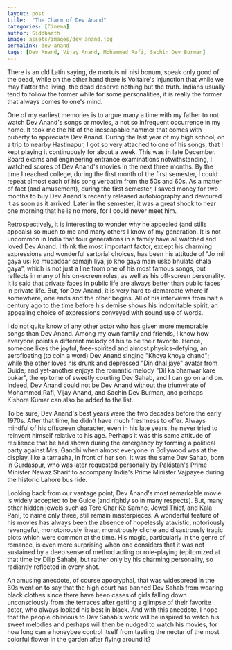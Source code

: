```yaml
---
layout: post
title:  "The Charm of Dev Anand"
categories: [Cinema]
author: Siddharth
image: assets/images/dev_anand.jpg
permalink: dev-anand
tags: [Dev Anand, Vijay Anand, Mohammed Rafi, Sachin Dev Burman]
---
```

There is an old Latin saying, de mortuis nil nisi bonum, speak only good of the dead, while on the other hand there is Voltaire's injunction that while we may flatter the living, the dead deserve nothing but the truth. Indians usually tend to follow the former while for some personalities, it is really the former that always comes to one's mind.

One of my earliest memories is to argue many a time with my father to not watch Dev Anand's songs or movies, a not so infrequent occurrence in my home. It took me the hit of the inescapable hammer that comes with puberty to appreciate Dev Anand. During the last year of my high school, on a trip to nearby Hastinapur, I got so very attached to one of his songs, that I kept playing it continuously for about a week. This was in late December. Board exams and engineering entrance examinations notwithstanding, I watched scores of Dev Anand's movies in the next three months. By the time I reached college, during the first month of the first semester, I could repeat almost each of his song verbatim from the 50s and 60s. As a matter of fact (and amusement), during the first semester, I saved money for two months to buy Dev Anand's recently released autobiography and devoured it as soon as it arrived. Later in the semester, it was a great shock to hear one morning that he is no more, for I could never meet him.

Retrospectively, it is interesting to wonder why he appealed (and stills appeals) so much to me and many others I know of my generation. It is not uncommon in India that four generations in a family have all watched and loved Dev Anand. I think the most important factor, except his charming expressions and wonderful sartorial choices, has been his attitude of "Jo mil gaya usi ko muqaddar samajh liya, jo kho gaya main usko bhulata chala gaya", which is not just a line from one of his most famous songs, but reflects in many of his on-screen roles, as well as his off-screen personality. It is said that private faces in public life are always better than public faces in private life. But, for Dev Anand, it is very hard to demarcate where if somewhere, one ends and the other begins. All of his interviews from half a century ago to the time before his demise shows his indomitable spirit, an appealing choice of expressions conveyed with sound use of words.

I do not quite know of any other actor who has given more memorable songs than Dev Anand. Among my own family and friends, I know how everyone points a different melody of his to be their favorite. Hence, someone likes the joyful, free-spirited and almost physics-defying, an aerofloating (to coin a word) Dev Anand singing "Khoya khoya chand"; while the other loves his drunk and depressed "Din dhal jaye" avatar from Guide; and yet-another enjoys the romantic melody "Dil ka bhanwar kare pukar", the epitome of sweetly courting Dev Sahab, and I can go on and on. Indeed, Dev Anand could not be Dev Anand without the triumvirate of Mohammed Rafi, Vijay Anand, and Sachin Dev Burman, and perhaps Kishore Kumar can also be added to the list.

To be sure, Dev Anand's best years were the two decades before the early 1970s. After that time, he didn't have much freshness to offer. Always mindful of his offscreen character, even in his late years, he never tried to reinvent himself relative to his age. Perhaps it was this same attitude of resilience that he had shown during the emergency by forming a political party against Mrs. Gandhi when almost everyone in Bollywood was at the display, like a tamasha, in front of her son. It was the same Dev Sahab, born in Gurdaspur, who was later requested personally by Pakistan's Prime Minister Nawaz Sharif to accompany India's Prime Minister Vajpayee during the historic Lahore bus ride.

Looking back from our vantage point, Dev Anand's most remarkable movie is widely accepted to be Guide (and rightly so in many respects). But, many other hidden jewels such as Tere Ghar Ke Samne, Jewel Thief, and Kala Pani, to name only three, still remain masterpieces. A wonderful feature of his movies has always been the absence of hopelessly atavistic, notoriously revengeful, monotonously linear, monstrously cliche and disastrously tragic plots which were common at the time. His magic, particularly in the genre of romance, is even more surprising when one considers that it was not sustained by a deep sense of method acting or role-playing (epitomized at that time by Dilip Sahab), but rather only by his charming personality, so radiantly reflected in every shot.

An amusing anecdote, of course apocryphal, that was widespread in the 60s went on to say that the high court has banned Dev Sahab from wearing black clothes since there have been cases of girls falling down unconsciously from the terraces after getting a glimpse of their favorite actor, who always looked his best in black. And with this anecdote, I hope that the people oblivious to Dev Sahab's work will be inspired to watch his sweet melodies and perhaps will then be nudged to watch his movies, for how long can a honeybee control itself from tasting the nectar of the most colorful flower in the garden after flying around it?
